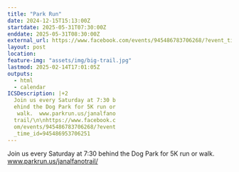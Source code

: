 ```yaml
---
title: "Park Run"
date: 2024-12-15T15:13:00Z
startdate: 2025-05-31T07:30:00Z
enddate: 2025-05-31T08:30:00Z
external_url: https://www.facebook.com/events/945486783706268/?event_time_id=945486953706251
layout: post
location: 
feature-img: "assets/img/big-trail.jpg"
lastmod: 2025-02-14T17:01:05Z
outputs:
  - html
  - calendar
ICSDescription: |+2
  Join us every Saturday at 7:30 b  ehind the Dog Park for 5K run or   walk.  www.parkrun.us/janalfano  trail/\n\nhttps://www.facebook.c  om/events/945486783706268/?event  _time_id=945486953706251
---
```


Join us every Saturday at 7&#58;30 behind the Dog Park for 5K run or walk.  www.parkrun.us/janalfanotrail/<br>
  <br>
  
